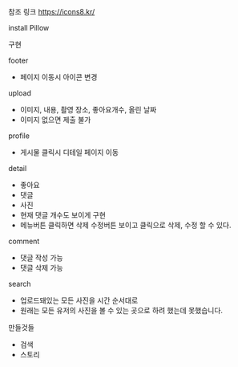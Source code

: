 참조 링크
https://icons8.kr/

install
Pillow

구현

footer
- 페이지 이동시 아이콘 변경

upload
- 이미지, 내용, 촬영 장소, 좋아요개수, 올린 날짜
- 이미지 없으면 제출 불가

profile
- 게시물 클릭시 디테일 페이지 이동

detail
- 좋아요
- 댓글
- 사진
- 현재 댓글 개수도 보이게 구현
- 메뉴버튼 클릭하면 삭제 수정버튼 보이고 클릭으로 삭제, 수정 할 수 있다.

comment
- 댓글 작성 가능
- 댓글 삭제 가능

search
- 업로드돼있는 모든 사진을 시간 순서대로
- 원래는 모든 유저의 사진을 볼 수 있는 곳으로 하려 했는데 못했습니다.

만들것들
- 검색
- 스토리
